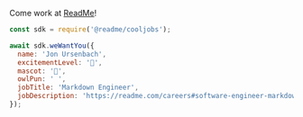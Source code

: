 Come work at [ReadMe](https://readme.com/careers)!

```js
const sdk = require('@readme/cooljobs');

await sdk.weWantYou({
  name: 'Jon Ursenbach',
  excitementLevel: '💯',
  mascot: '🦉',
  owlPun: ' ',
  jobTitle: 'Markdown Engineer',
  jobDescription: 'https://readme.com/careers#software-engineer-markdown-specialist',
});
```
